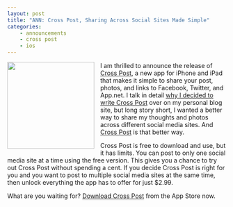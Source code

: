 ```yaml
---
layout: post
title: "ANN: Cross Post, Sharing Across Social Sites Made Simple"
categories:
    - announcements
    - cross post
    - ios
---
```

<img src="http://257bf79813094f196f16-bc6ead213ec900841fcf0484ae93cd9e.r62.cf2.rackcdn.com/images/cross-post/crosspost-screenshot.png" height=200 border="0" style="float: left; margin: 0 1em 1em 0;" /> I am thrilled to announce the release of [Cross Post][crosspost], a new app for iPhone and iPad that makes it simple to share your post, photos, and links to Facebook, Twitter, and App.net. I talk in detail [why I decided to write Cross Post][why] over on my personal blog site, but long story short, I wanted a better way to share my thoughts and photos across different social media sites. And [Cross Post][crosspost] is that better way.

Cross Post is free to download and use, but it has limits. You can post to only one social media site at a time using the free version. This gives you a chance to try out Cross Post without spending a cent. If you decide Cross Post is right for you and you want to post to multiple social media sites at the same time, then unlock everything the app has to offer for just $2.99.

What are you waiting for? [Download Cross Post][appstore] from the App Store now.


[crosspost]: http://www.whitepeaksoftware.com/cross-post
[why]: http://www.thecave.com/2014/09/14/cross-posting-to-app.net-facebook-and-twitter/
[appstore]: https://itunes.apple.com/us/app/cross-post/id872543786?mt=8&uo=4&at=11lcj9&ct=blog
[screenshot]: http://257bf79813094f196f16-bc6ead213ec900841fcf0484ae93cd9e.r62.cf2.rackcdn.com/images/cross-post/crosspost-screenshot.png
